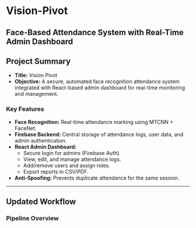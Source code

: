 # Vision-Pivot
**Face-Based Attendance System with Real-Time Admin Dashboard**
---
## Project Summary

- **Title:** Vision Pivot
- **Objective:** A secure, automated face recognition attendance system integrated with React-based admin dashboard for real-time monitoring and management.

### Key Features

- **Face Recognition:** Real-time attendance marking using MTCNN + FaceNet.
- **Firebase Backend:** Central storage of attendance logs, user data, and admin authentication.
- **React Admin Dashboard:**
  - Secure login for admins (Firebase Auth).
  - View, edit, and manage attendance logs.
  - Add/remove users and assign roles.
  - Export reports in CSV/PDF.
- **Anti-Spoofing:** Prevents duplicate attendance for the same session.

---

##  Updated Workflow

### Pipeline Overview

